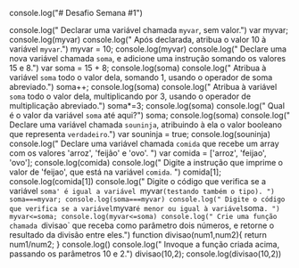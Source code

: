 console.log("# Desafio Semana #1")

console.log(" Declarar uma variável chamada `myvar`, sem valor.")
var myvar;
console.log(myvar)
console.log(" Após declarada, atribua o valor 10 à variável `myvar`.")
myvar = 10;
console.log(myvar)
console.log(" Declare uma nova variável chamada `soma`, e adicione uma instrução somando os valores 15 e 8.")
var soma = 15 + 8;
console.log(soma)
console.log(" Atribua à variável `soma` todo o valor dela, somando 1, usando o operador de soma abreviado.")
soma++;
console.log(soma)
console.log(" Atribua à variável `soma` todo o valor dela, multiplicando por 3, usando o operador de multiplicação abreviado.")
soma*=3;
console.log(soma)
console.log(" Qual é o valor da variável `soma` até aqui?")
soma;
console.log(soma)
console.log(" Declare uma variável chamada `souninja`, atribuindo à ela o valor booleano que representa `verdadeiro`.")
var souninja = true;
console.log(souninja)
console.log(" Declare uma variável chamada `comida` que recebe um array com os valores 'arroz', 'feijão' e 'ovo'. ")
var comida = ['arroz', 'feijao', 'ovo'];
console.log(comida)
console.log(" Digite a instrução que imprime o valor de 'feijao', que está na variável `comida`. ")
comida[1];
console.log(comida[1])
console.log(" Digite o código que verifica se a variável `soma' é igual a variável `myvar` (testando também o tipo). ")
soma===myvar;
console.log(soma===myvar)
console.log(" Digite o código que verifica se a variável `myvar` é menor ou igual à variável `soma`. ")
myvar<=soma;
console.log(myvar<=soma)
console.log(" Crie uma função chamada `divisao` que receba como parâmetro dois números, e retorne o resultado da divisão entre eles.")
function divisao(num1,num2){
return num1/num2;
}
console.log()
console.log(" Invoque a função criada acima, passando os parâmetros 10 e 2.")
divisao(10,2);
console.log(divisao(10,2))